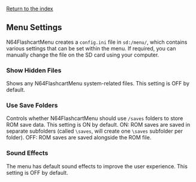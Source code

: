 [Return to the index](./00_index.md)
## Menu Settings
N64FlashcartMenu creates a `config.ini` file in `sd:/menu/`, which contains various settings that can be set within the menu.
If required, you can manually change the file on the SD card using your computer.

### Show Hidden Files
Shows any N64FlashcartMenu system-related files. This setting is OFF by default.

### Use Save Folders
Controls whether N64FlashcartMenu should use `/saves` folders to store ROM save data. This setting is ON by default.
ON: ROM saves are saved in separate subfolders (called `\saves`, will create one `\saves` subfolder per folder).
OFF: ROM saves are saved alongside the ROM file.

### Sound Effects
The menu has default sound effects to improve the user experience. This setting is OFF by default.
